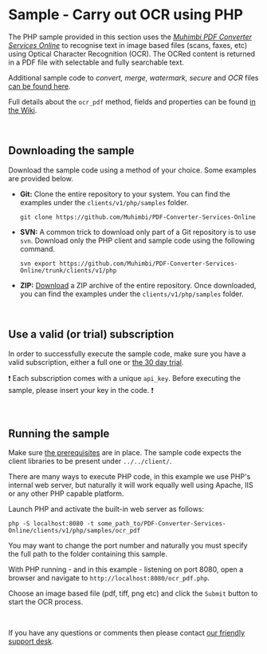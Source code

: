 # Sample - Carry out OCR using PHP

The PHP sample provided in this section uses the [*Muhimbi PDF Converter Services Online*](https://github.com/Muhimbi/PDF-Converter-Services-Online) to recognise text in image based files (scans, faxes, etc) using Optical Character Recognition (OCR). The OCRed content is returned in a PDF file with selectable and fully searchable text.

Additional sample code to *convert, merge, watermark, secure* and *OCR* files [can be found here](../).

Full details about the `ocr_pdf` method, fields and properties can be found [in the Wiki](https://github.com/Muhimbi/PDF-Converter-Services-Online/wiki/API:-ocr_pdf).

<br>

## Downloading the sample

Download the sample code using a method of your choice. Some examples are provided below.

- **Git:** Clone the entire repository to your system. You can find the examples under the `clients/v1/php/samples` folder.<br>
   
     `git clone https://github.com/Muhimbi/PDF-Converter-Services-Online`

- **SVN:** A common trick to download only part of a Git repository  is to use `svn`. Download only the PHP client and sample code using the following command.<br>

     `svn export https://github.com/Muhimbi/PDF-Converter-Services-Online/trunk/clients/v1/php`

- **ZIP:** [Download](https://github.com/Muhimbi/PDF-Converter-Services-Online/zipball/master/) a ZIP archive of the entire repository. Once downloaded, you can find the examples under the `clients/v1/php/samples` folder.

<br>

## Use a valid (or trial) subscription

In order to successfully execute the sample code, make sure you have a valid subscription, either a full one or [the 30 day trial](https://support.muhimbi.com/hc/en-us/articles/115002816048-Getting-started-with-the-PDF-Converter-Services-Online).

:exclamation: Each subscription comes with a unique `api_key`. Before executing the sample, please insert your key in the code. :exclamation:


<br>

## Running the sample

Make sure [the prerequisites](https://github.com/Muhimbi/PDF-Converter-Services-Online/tree/master/clients/v1/php#prerequisites) are in place. The sample code expects the client libraries to be present under `../../client/`.

There are many ways to execute PHP code, in this example we use PHP's internal web server, but naturally it will work equally well using Apache, IIS or any other PHP capable platform.

Launch PHP and activate the built-in web server as follows:

```
php -S localhost:8080 -t some_path_to/PDF-Converter-Services-Online/clients/v1/php/samples/ocr_pdf
```

You may want to change the port number and naturally you must specify the full path to the folder containing this sample.

With PHP running - and in this example - listening on port 8080, open a browser and navigate to `http://localhost:8080/ocr_pdf.php`.

Choose an image based file (pdf, tiff, png etc) and click the `Submit` button to start the OCR process.

<br>

If you have any questions or comments then please contact [our friendly support desk](http://www.muhimbi-online.com/contact).
